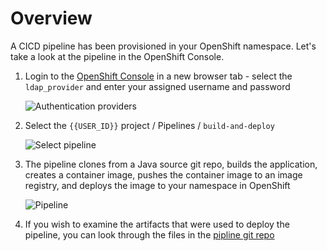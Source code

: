 # Overview

A CICD pipeline has been provisioned in your OpenShift namespace. Let's take a look at the pipeline in the OpenShift Console.

01. Login to the [OpenShift Console]({{CONSOLE_URL}}) in a new browser tab - select the `ldap_provider` and enter your assigned username and password

	![Authentication providers](/workshop/cicd-workshop/asset/images/auth_providers.png)

01. Select the `{{USER_ID}}` project / Pipelines / `build-and-deploy`

	![Select pipeline](/workshop/cicd-workshop/asset/images/select_pipeline.png)

01. The pipeline clones from a Java source git repo, builds the application, creates a container image, pushes the container image to an image registry, and deploys the image to your namespace in OpenShift

	![Pipeline](/workshop/cicd-workshop/asset/images/pipeline.png)

01. If you wish to examine the artifacts that were used to deploy the pipeline, you can look through the files in the [pipline git repo]({{GIT_URL}}/{{USER_ID}}/pipeline)
